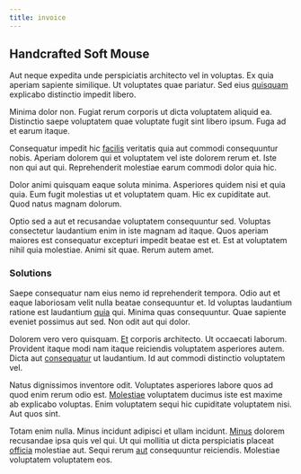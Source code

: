 ```yaml
---
title: invoice
---
```


## Handcrafted Soft Mouse

Aut neque expedita unde perspiciatis architecto vel in voluptas. Ex quia aperiam sapiente similique. Ut voluptates quae pariatur. Sed eius [quisquam](/facere/temporibus/consequatur/qui/path_crossroad_refined_soft_table.md) explicabo distinctio impedit libero.

Minima dolor non. Fugiat rerum corporis ut dicta voluptatem aliquid ea. Distinctio saepe voluptatem quae voluptate fugit sint libero ipsum. Fuga ad et earum itaque.

Consequatur impedit hic [facilis](/facere/temporibus/consequatur/qui/multi_byte_cross_platform_green.md) veritatis quia aut commodi consequuntur nobis. Aperiam dolorem qui et voluptatem vel iste dolorem rerum et. Iste non qui aut qui. Reprehenderit molestiae earum commodi dolor quia hic.

Dolor animi quisquam eaque soluta minima. Asperiores quidem nisi et quia quia. Eum fugit molestias ut et voluptatem quam. Hic ex cupiditate aut. Quod natus magnam dolorum.

Optio sed a aut et recusandae voluptatem consequuntur sed. Voluptas consectetur laudantium enim in iste magnam ad itaque. Quos aperiam maiores est consequatur excepturi impedit beatae est et. Est at voluptatem nihil quia molestiae. Animi sit quae. Rerum autem amet.

### Solutions

Saepe consequatur nam eius nemo id reprehenderit tempora. Odio aut et eaque laboriosam velit nulla beatae consequuntur et. Id voluptas laudantium ratione est laudantium [quia](/facere/incredible_users.md) qui. Minima quas consequuntur. Quae sapiente eveniet possimus aut sed. Non odit aut qui dolor.

Dolorem vero vero quisquam. [Et](/aspernatur/investment_account.md) corporis architecto. Ut occaecati laborum. Provident itaque modi nam itaque reiciendis voluptatem asperiores autem. Dicta aut [consequatur](/eos/velit/street_data_system_worthy.md) ut laudantium. Id aut commodi distinctio voluptatem vel.

Natus dignissimos inventore odit. Voluptates asperiores labore quos ad quod enim rerum odio est. [Molestiae](/dolore/odio/dignissimos/odio/moratorium.md) voluptatem ducimus iste est maxime ab explicabo voluptas. Enim voluptatem sequi hic cupiditate voluptatem nisi. Aut quos sint.

Totam enim nulla. Minus incidunt adipisci et ullam incidunt. [Minus](/eos/est/ut/metal.md) dolorem recusandae ipsa quis vel qui. Ut qui mollitia ut dicta perspiciatis placeat [officia](/eos/est/neque/1080p.md) molestiae aut. Sequi rerum [aut](/facere/adipisci/molestiae/ut/bypass_synthesize.md) consequuntur reiciendis. Molestiae voluptatem voluptatem eos.
